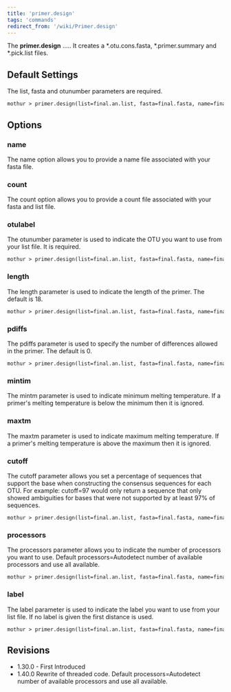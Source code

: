 ```yaml
---
title: 'primer.design'
tags: 'commands'
redirect_from: '/wiki/Primer.design'
---
```

The **primer.design** \..... It creates a \*.otu.cons.fasta,
\*.primer.summary and \*.pick.list files.

## Default Settings

The list, fasta and otunumber parameters are required.

    mothur > primer.design(list=final.an.list, fasta=final.fasta, name=final.names, otulabel=Otu01)

## Options

### name

The name option allows you to provide a name file associated with your
fasta file.

### count

The count option allows you to provide a count file associated with your
fasta and list file.

### otulabel

The otunumber parameter is used to indicate the OTU you want to use from
your list file. It is required.

    mothur > primer.design(list=final.an.list, fasta=final.fasta, name=final.names, otulabel=Otu10)

### length

The length parameter is used to indicate the length of the primer. The
default is 18.

    mothur > primer.design(list=final.an.list, fasta=final.fasta, name=final.names, otulabel=Otu01, length=15)

### pdiffs

The pdiffs parameter is used to specify the number of differences
allowed in the primer. The default is 0.

    mothur > primer.design(list=final.an.list, fasta=final.fasta, name=final.names, otulabel=Otu01, pdiffs=1)

### mintim

The mintm parameter is used to indicate minimum melting temperature. If
a primer\'s melting temperature is below the minimum then it is ignored.

### maxtm

The maxtm parameter is used to indicate maximum melting temperature. If
a primer\'s melting temperature is above the maximum then it is ignored.

### cutoff

The cutoff parameter allows you set a percentage of sequences that
support the base when constructing the consensus sequences for each OTU.
For example: cutoff=97 would only return a sequence that only showed
ambiguities for bases that were not supported by at least 97% of
sequences.

    mothur > primer.design(list=final.an.list, fasta=final.fasta, name=final.names, otulabel=Otu01, cutoff=95)

### processors

The processors parameter allows you to indicate the number of processors
you want to use. Default processors=Autodetect number of available
processors and use all available.

    mothur > primer.design(list=final.an.list, fasta=final.fasta, name=final.names, otulabel=Otu01, processors=2)

### label

The label parameter is used to indicate the label you want to use from
your list file. If no label is given the first distance is used.

    mothur > primer.design(list=final.an.list, fasta=final.fasta, name=final.names, otulabel=Otu01, label=0.03)

## Revisions

-   1.30.0 - First Introduced
-   1.40.0 Rewrite of threaded code. Default processors=Autodetect
    number of available processors and use all available.


